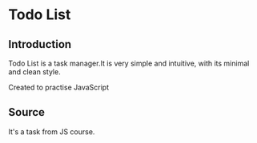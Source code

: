 Todo List
=========

Introduction
------------

Todo List is a task manager.It is very simple and intuitive, with its minimal and clean style. 

Created to practise JavaScript


Source
-----

It's a task from JS course.